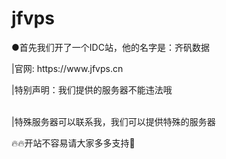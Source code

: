 # jfvps

<p>●首先我们开了一个IDC站，他的名字是：齐矾数据<p>
<p>|官网: https://www.jfvps.cn<p>
<p>|特别声明：我们提供的服务器不能违法哦<p>
<br>|特殊服务器可以联系我，我们可以提供特殊的服务器<br>
<p>🔥🔥开站不容易请大家多多支持🙏<p>
